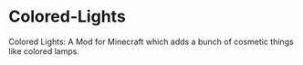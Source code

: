 # Colored-Lights
Colored Lights: A Mod for Minecraft which adds a bunch of cosmetic things like colored lamps.
